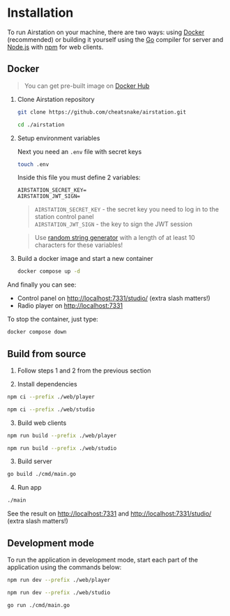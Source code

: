 # Installation

To run Airstation on your machine, there are two ways: using [Docker](https://docs.docker.com/) (recommended) or building it yourself using the [Go](https://go.dev/) compiler for server and [Node.js](https://nodejs.org/) with [npm](https://www.npmjs.com/) for web clients.

## Docker

> You can get pre-built image on [Docker Hub](https://hub.docker.com/r/cheatsnake/airstation/tags)

1.  Clone Airstation repository

    ```sh
    git clone https://github.com/cheatsnake/airstation.git
    ```

    ```sh
    cd ./airstation
    ```

2.  Setup environment variables

    Next you need an `.env` file with secret keys

    ```sh
    touch .env
    ```

    Inside this file you must define 2 variables: 

    ```
    AIRSTATION_SECRET_KEY=
    AIRSTATION_JWT_SIGN=
    ```

    > `AIRSTATION_SECRET_KEY` - the secret key you need to log in to the station control panel <br>
    > `AIRSTATION_JWT_SIGN` - the key to sign the JWT session

    > Use [random string generator](https://it-tools.tech/token-generator?length=20) with a length of at least 10 characters for these variables!

3.  Build a docker image and start a new container

    ```sh
    docker compose up -d
    ```

And finally you can see: 

- Control panel on [http://localhost:7331/studio/](http://localhost:7331/studio/) (extra slash matters!)
- Radio player on [http://localhost:7331](http://localhost:7331)

To stop the container, just type:

```sh
docker compose down
```

## Build from source

1. Follow steps 1 and 2 from the previous section

2. Install dependencies

 ```sh
 npm ci --prefix ./web/player
 ```

 ```sh
 npm ci --prefix ./web/studio
 ```

3. Build web clients
 
 ```sh
 npm run build --prefix ./web/player
 ```

 ```sh
 npm run build --prefix ./web/studio
 ```

3. Build server

```sh
go build ./cmd/main.go
```

4. Run app

```sh
./main
```

See the result on [http://localhost:7331](http://localhost:7331) and [http://localhost:7331/studio/](http://localhost:7331/studio/) (extra slash matters!)

## Development mode

To run the application in development mode, start each part of the application using the commands below:

```sh
npm run dev --prefix ./web/player
```

```sh
npm run dev --prefix ./web/studio
```

```sh
go run ./cmd/main.go
```